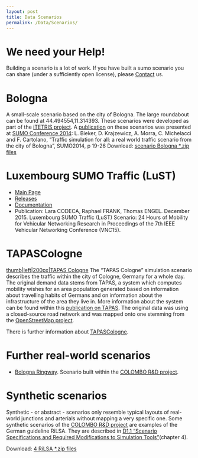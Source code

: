 ```yaml
---
layout: post
title: Data Scenarios
permalink: /Data/Scenarios/
---
```


We need your Help!
==================

Building a scenario is a lot of work. If you have built a sumo scenario you can share (under a sufficiently open license), please [Contact](/Contact "wikilink") us.

Bologna
=======

A small-scale scenario based on the city of Bologna. The large roundabout can be found at 44.494554,11.314393. These scenarios were developed as part of the [iTETRIS project](http://www.ict-itetris.eu). A [publication](http://elib.dlr.de/89354) on these scenarios was presented at [SUMO Conference 2014](http://sumo-sim.org/wiki/Publications#SUMO_2014): L. Bieker, D. Krajzewicz, A. Morra, C. Michelacci and F. Cartolano, “Traffic simulation for all: a real world traffic scenario from the city of Bologna”, SUMO2014, p 19-26
Download: [scenario Bologna \*.zip files](http://sourceforge.net/projects/sumo/files/traffic_data/scenarios/Bologna_small)

Luxembourg SUMO Traffic (LuST)
==============================

-   [Main Page](https://github.com/lcodeca/LuSTScenario)
-   [Releases](https://github.com/lcodeca/LuSTScenario/releases)
-   [Documentation](https://github.com/lcodeca/LuSTScenario/blob/master/docs/LuSTDocumentation.md)
-   Publication: Lara CODECA, Raphael FRANK, Thomas ENGEL. December 2015. Luxembourg SUMO Traffic (LuST) Scenario: 24 Hours of Mobility for Vehicular Networking Research in Proceedings of the 7th IEEE Vehicular Networking Conference (VNC15).

TAPASCologne
============

[thumb|left|200px|TAPAS Cologne](/Image:ssnap_TapasCologne_0.1.gif "wikilink") The “TAPAS Cologne” simulation scenario describes the traffic within the city of Cologne, Germany for a whole day. The original demand data stems from TAPAS, a system which computes mobility wishes for an area population generated based on information about travelling habits of Germans and on information about the infrastructure of the area they live in. More information about the system can be found within this [publication on TAPAS](http://elib.dlr.de/45058/02/SRL_81_-_Beitrag_Varschen.pdf). The original data was using a closed-source road network and was mapped onto one stemming from the [OpenStreetMap project](http://www.openstreetmap.de/).

There is further information about [TAPASCologne](/Data/Scenarios/TAPASCologne "wikilink").

Further real-world scenarios
============================

-   [Bologna Ringway](http://www.cs.unibo.it/projects/bolognaringway/). Scenario built within the [COLOMBO R&D project](http://www.colombo-fp7.eu).

Synthetic scenarios
===================

Synthetic - or abstract - scenarios only resemble typical layouts of real-world junctions and arterials without mapping a very specific one. Some synthetic scenarios of the [COLOMBO R&D project](http://www.colombo-fp7.eu) are examples of the German guideline RiLSA. They are described in [D1.1 “Scenario Specifications and Required Modifications to Simulation Tools”](http://www.colombo-fp7.eu/deliverables/COLOMBO_D1.1_ScenariosExtensions_v2.4.pdf)(chapter 4).

Download: [4 RiLSA \*.zip files](http://sourceforge.net/projects/sumo/files/traffic_data/scenarios/RiLSA)